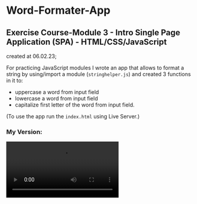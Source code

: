 # Word-Formater-App

## Exercise Course-Module 3 - Intro Single Page Application (SPA) - HTML/CSS/JavaScript

created at 06.02.23;

For practicing JavaScript modules I wrote an app that allows to format a string by using/import a module (`stringhelper.js`) and created 3 functions in it to:

- uppercase a word from input field
- lowercase a word from input field
- capitalize first letter of the word from input field.

(To use the app run the `index.html` using Live Server.)

### My Version:

![](./ModulesAssignment-30September2024-ezgif.com-crop-video.mp4)
